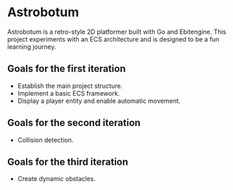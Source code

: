 # Astrobotum

Astrobotum is a retro-style 2D platformer built with Go and Ebitengine. This project experiments with an ECS architecture and is designed to be a fun learning journey.

## Goals for the first iteration

- Establish the main project structure.
- Implement a basic ECS framework.
- Display a player entity and enable automatic movement.

## Goals for the second iteration

- Collision detection.

## Goals for the third iteration

- Create dynamic obstacles.
